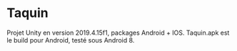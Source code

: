 # Taquin

Projet Unity en version 2019.4.15f1, packages Android + IOS.
Taquin.apk est le build pour Android, testé sous Android 8.
